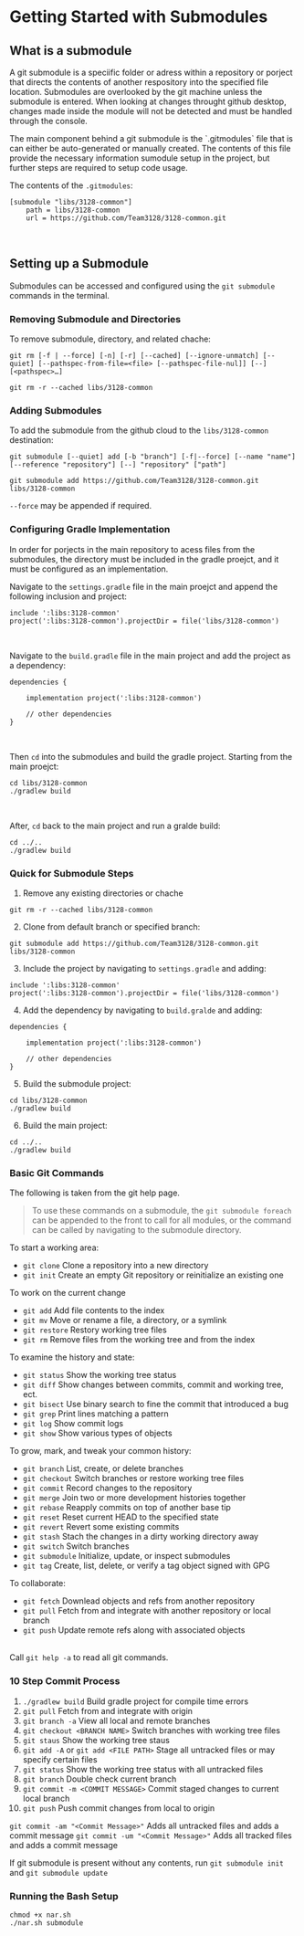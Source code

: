 # Getting Started with Submodules

## What is a submodule

<p> A git submodule is a speciific folder or adress within a repository or porject that directs the contents of another respository into the specified file location. Submodules are overlooked by the git machine unless the submodule is entered. When looking at changes throught github desktop, changes made inside the module will not be detected and must be handled through the console.<p>

<p>The main component behind a git submodule is the `.gitmodules` file that is can either be auto-generated or manually created. The contents of this file provide the necessary information sumodule setup in the project, but further steps are required to setup code usage.<p>

The contents of the `.gitmodules`:
```
[submodule "libs/3128-common"]
	path = libs/3128-common
	url = https://github.com/Team3128/3128-common.git
```
<br>

## Setting up a Submodule

Submodules can be accessed and configured using the `git submodule` commands in the terminal.


### Removing Submodule and Directories
To remove submodule, directory, and related chache:
```
git rm [-f | --force] [-n] [-r] [--cached] [--ignore-unmatch] [--quiet] [--pathspec-from-file=<file> [--pathspec-file-nul]] [--] [<pathspec>…​]
```

```
git rm -r --cached libs/3128-common
```

### Adding Submodules
To add the submodule from the github cloud to the `libs/3128-common` destination:
```
git submodule [--quiet] add [-b "branch"] [-f|--force] [--name "name"] [--reference "repository"] [--] "repository" ["path"]
```

```
git submodule add https://github.com/Team3128/3128-common.git libs/3128-common
```
`--force` may be appended if required.

### Configuring Gradle Implementation
In order for porjects in the main repository to acess files from the submodules, the directory must be included in the gradle proejct, and it must be configured as an implementation. <br>

Navigate to the `settings.gradle` file in the main proejct and append the following inclusion and project:
```
include ':libs:3128-common'
project(':libs:3128-common').projectDir = file('libs/3128-common')
```
<br>

Navigate to the `build.gradle` file in the main project and add the project as a dependency:
```
dependencies {

    implementation project(':libs:3128-common')

	// other dependencies
}
```
<br>

Then `cd` into the submodules and build the gradle project. Starting from the main proejct:
```
cd libs/3128-common
./gradlew build
```
<br>

After, `cd` back to the main project and run a gralde build:
```
cd ../..
./gradlew build
```


### Quick for Submodule Steps
1. Remove any existing directories or chache
```
git rm -r --cached libs/3128-common
```
2. Clone from default branch or specified branch: 
```
git submodule add https://github.com/Team3128/3128-common.git libs/3128-common
```
3. Include the project by navigating to `settings.gradle` and adding: 
```
include ':libs:3128-common'
project(':libs:3128-common').projectDir = file('libs/3128-common')
```
4. Add the dependency by navigating to `build.gralde` and adding:
```
dependencies {

    implementation project(':libs:3128-common')

	// other dependencies
}
```
5. Build the submodule project:
```
cd libs/3128-common
./gradlew build
```
6. Build the main project:
```
cd ../..
./gradlew build
```

### Basic Git Commands
The following is taken from the git help page.

> To use these commands on a submodule, the `git submodule foreach` can be appended to the front to call for all modules, or the command can be called by navigating to the submodule directory.

To start a working area:
* `git clone`		Clone a repository into a new directory
* `git init`		Create an empty Git repository or reinitialize an existing one

To work on the current change
* `git add`			Add file contents to the index
* `git mv`			Move or rename a file, a directory, or a symlink
* `git restore`		Restory working tree files
* `git rm`			Remove files from the working tree and from the index

To examine the history and state:
* `git status`		Show the working tree status
* `git diff`		Show changes between commits, commit and working tree, ect.
* `git bisect`		Use binary search to fine the commit that introduced a bug
* `git grep`		Print lines matching a pattern
* `git log`			Show commit logs
* `git show`		Show various types of objects

To grow, mark, and tweak your common history:
* `git branch` 		List, create, or delete branches
* `git checkout`	Switch branches or restore working tree files
* `git commit`		Record changes to the repository
* `git merge`		Join two or more development histories together
* `git rebase`		Reapply commits on top of another base tip
* `git reset`		Reset current HEAD to the specified state
* `git revert`		Revert some existing commits
* `git stash`		Stach the changes in a dirty working directory away
* `git switch`		Switch branches
* `git submodule`	Initialize, update, or inspect submodules
* `git tag`			Create, list, delete, or verify a tag object signed with GPG

To collaborate:
* `git fetch`		Downlead objects and refs from another repository
* `git pull`		Fetch from and integrate with another repository or local branch
* `git push` 		Update remote refs along with associated objects

<br> Call `git help -a` to read all git commands.


### 10 Step Commit Process

1. `./gradlew build`		Build gradle project for compile time errors
2. `git pull`		Fetch from and integrate with origin
3. `git branch -a`		View all local and remote branches
4. `git checkout <BRANCH NAME>`			Switch branches with working tree files
5. `git staus`		Show the working tree staus
6. `git add -A` or `git add <FILE PATH>`		Stage all untracked files or may specify certain files
7. `git status`		Show the working tree status with all untracked files
8. `git branch`		Double check current branch
9. `git commit -m <COMMIT MESSAGE>`		Commit staged changes to current local branch
10. `git push`		Push commit changes from local to origin


`git commit -am "<Commit Message>"`	 Adds all untracked files and adds a commit message
`git commit -um "<Commit Message>"`	 Adds all tracked files and adds a commit message

If git submodule is present without any contents, run `git submodule init` and `git submodule update`


### Running the Bash Setup

```
chmod +x nar.sh
./nar.sh submodule

```